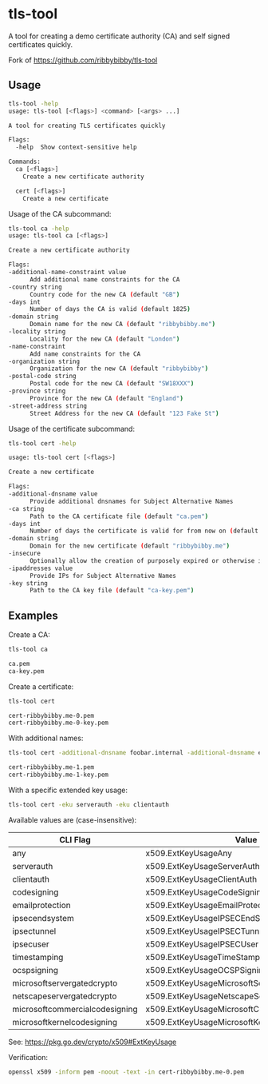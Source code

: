 # tls-tool

A tool for creating a demo certificate authority (CA) and self signed certificates quickly.

Fork of https://github.com/ribbybibby/tls-tool

## Usage

```bash
tls-tool -help
usage: tls-tool [<flags>] <command> [<args> ...]

A tool for creating TLS certificates quickly

Flags:
  -help  Show context-sensitive help

Commands:
  ca [<flags>]
    Create a new certificate authority

  cert [<flags>]
    Create a new certificate
```

Usage of the CA subcommand:

```bash
tls-tool ca -help
usage: tls-tool ca [<flags>]

Create a new certificate authority

Flags:
-additional-name-constraint value
      Add additional name constraints for the CA
-country string
      Country code for the new CA (default "GB")
-days int
      Number of days the CA is valid (default 1825)
-domain string
      Domain name for the new CA (default "ribbybibby.me")
-locality string
      Locality for the new CA (default "London")
-name-constraint
      Add name constraints for the CA
-organization string
      Organization for the new CA (default "ribbybibby")
-postal-code string
      Postal code for the new CA (default "SW18XXX")
-province string
      Province for the new CA (default "England")
-street-address string
      Street Address for the new CA (default "123 Fake St")
```

Usage of the certificate subcommand:

```bash
tls-tool cert -help

usage: tls-tool cert [<flags>]

Create a new certificate

Flags:
-additional-dnsname value
      Provide additional dnsnames for Subject Alternative Names
-ca string
      Path to the CA certificate file (default "ca.pem")
-days int
      Number of days the certificate is valid for from now on (default 365)
-domain string
      Domain for the new certificate (default "ribbybibby.me")
-insecure
      Optionally allow the creation of purposely expired or otherwise invalid certs
-ipaddresses value
      Provide IPs for Subject Alternative Names
-key string
      Path to the CA key file (default "ca-key.pem")
```

## Examples

Create a CA:

```bash
tls-tool ca

ca.pem
ca-key.pem
```

Create a certificate:

```bash
tls-tool cert

cert-ribbybibby.me-0.pem
cert-ribbybibby.me-0-key.pem
```

With additional names:

```bash
tls-tool cert -additional-dnsname foobar.internal -additional-dnsname example.internal

cert-ribbybibby.me-1.pem
cert-ribbybibby.me-1-key.pem
```

With a specific extended key usage:

```bash
tls-tool cert -eku serverauth -eku clientauth
```

Available values are (case-insensitive):

| CLI Flag                            | Value                                           |
|-------------------------------------|-------------------------------------------------|
| any                                 | x509.ExtKeyUsageAny                             |
| serverauth                          | x509.ExtKeyUsageServerAuth                      |
| clientauth                          | x509.ExtKeyUsageClientAuth                      |
| codesigning                         | x509.ExtKeyUsageCodeSigning                     |
| emailprotection                     | x509.ExtKeyUsageEmailProtection                 |
| ipsecendsystem                      | x509.ExtKeyUsageIPSECEndSystem                  |
| ipsectunnel                         | x509.ExtKeyUsageIPSECTunnel                     |
| ipsecuser                           | x509.ExtKeyUsageIPSECUser                       |
| timestamping                        | x509.ExtKeyUsageTimeStamping                    |
| ocspsigning                         | x509.ExtKeyUsageOCSPSigning                     |
| microsoftservergatedcrypto          | x509.ExtKeyUsageMicrosoftServerGatedCrypto      |
| netscapeservergatedcrypto           | x509.ExtKeyUsageNetscapeServerGatedCrypto       |
| microsoftcommercialcodesigning      | x509.ExtKeyUsageMicrosoftCommercialCodeSigning  |
| microsoftkernelcodesigning          | x509.ExtKeyUsageMicrosoftKernelCodeSigning      |

See: https://pkg.go.dev/crypto/x509#ExtKeyUsage

Verification:

```bash
openssl x509 -inform pem -noout -text -in cert-ribbybibby.me-0.pem
```
